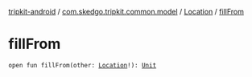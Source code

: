 [tripkit-android](../../index.md) / [com.skedgo.tripkit.common.model](../index.md) / [Location](index.md) / [fillFrom](./fill-from.md)

# fillFrom

`open fun fillFrom(other: `[`Location`](index.md)`!): `[`Unit`](https://kotlinlang.org/api/latest/jvm/stdlib/kotlin/-unit/index.html)